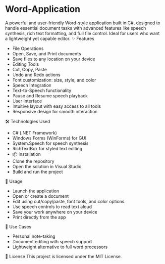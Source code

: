 # Word-Application
A powerful and user-friendly Word-style application built in C#, designed to handle essential document tasks with advanced features like speech synthesis, rich text formatting, and full file control. Ideal for users who want a lightweight yet capable editor.
✨ Features
- File Operations
- Open, Save, and Print documents
- Save files to any location on your device
- Editing Tools
- Cut, Copy, Paste
- Undo and Redo actions
- Font customization: size, style, and color
- Speech Integration
- Text-to-Speech functionality
- Pause and Resume speech playback
- User Interface
- Intuitive layout with easy access to all tools
- Responsive design for smooth interaction

🛠 Technologies Used
- C# (.NET Framework)
- Windows Forms (WinForms) for GUI
- System.Speech for speech synthesis
- RichTextBox for styled text editing
- 📦 Installation
- Clone the repository
- Open the solution in Visual Studio
- Build and run the project

🧪 Usage
- Launch the application
- Open or create a document
- Edit using cut/copy/paste, font tools, and color options
- Use speech controls to read text aloud
- Save your work anywhere on your device
- Print directly from the app

📌 Use Cases
- Personal note-taking
- Document editing with speech support
- Lightweight alternative to full word processors

📄 License
This project is licensed under the MIT License.

